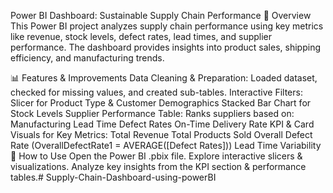 
Power BI Dashboard: Sustainable Supply Chain Performance
📌 Overview
This Power BI project analyzes supply chain performance using key metrics like revenue, stock levels, defect rates, lead times, and supplier performance. The dashboard provides insights into product sales, shipping efficiency, and manufacturing trends.

📊 Features & Improvements
Data Cleaning & Preparation: Loaded dataset, checked for missing values, and created sub-tables.
Interactive Filters:
Slicer for Product Type & Customer Demographics
Stacked Bar Chart for Stock Levels
Supplier Performance Table: Ranks suppliers based on:
Manufacturing Lead Time
Defect Rates
On-Time Delivery Rate
KPI & Card Visuals for Key Metrics:
Total Revenue
Total Products Sold
Overall Defect Rate (OverallDefectRate1 = AVERAGE([Defect Rates]))
Lead Time Variability
🚀 How to Use
Open the Power BI .pbix file.
Explore interactive slicers & visualizations.
Analyze key insights from the KPI section & performance tables.# Supply-Chain-Dashboard-using-powerBI
